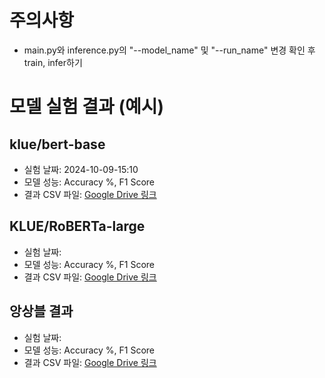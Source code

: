 # 주의사항
- main.py와 inference.py의 "--model_name" 및  "--run_name" 변경 확인 후 train, infer하기


# 모델 실험 결과 (예시)

## klue/bert-base
- 실험 날짜: 2024-10-09-15:10
- 모델 성능: Accuracy %, F1 Score 
- 결과 CSV 파일: [Google Drive 링크](https://drive.google.com/file/d/...)

## KLUE/RoBERTa-large
- 실험 날짜: 
- 모델 성능: Accuracy %, F1 Score
- 결과 CSV 파일: [Google Drive 링크](https://drive.google.com/file/d/...)

## 앙상블 결과
- 실험 날짜: 
- 모델 성능: Accuracy %, F1 Score
- 결과 CSV 파일: [Google Drive 링크](https://drive.google.com/file/d/...)